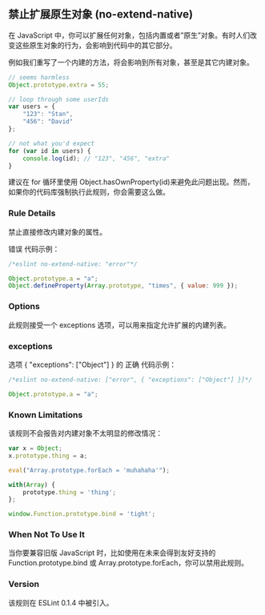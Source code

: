 ## 禁止扩展原生对象 (no-extend-native)

在 JavaScript 中，你可以扩展任何对象，包括内置或者”原生”对象。有时人们改变这些原生对象的行为，会影响到代码中的其它部分。

例如我们重写了一个内建的方法，将会影响到所有对象，甚至是其它内建对象。
```js
// seems harmless
Object.prototype.extra = 55;

// loop through some userIds
var users = {
    "123": "Stan",
    "456": "David"
};

// not what you'd expect
for (var id in users) {
    console.log(id); // "123", "456", "extra"
}
```

建议在 for 循环里使用 Object.hasOwnProperty(id)来避免此问题出现。然而，如果你的代码库强制执行此规则，你会需要这么做。

### Rule Details
禁止直接修改内建对象的属性。

错误 代码示例：
```js
/*eslint no-extend-native: "error"*/

Object.prototype.a = "a";
Object.defineProperty(Array.prototype, "times", { value: 999 });
```

### Options
此规则接受一个 exceptions 选项，可以用来指定允许扩展的内建列表。

### exceptions
选项 { "exceptions": ["Object"] } 的 正确 代码示例：
```js
/*eslint no-extend-native: ["error", { "exceptions": ["Object"] }]*/

Object.prototype.a = "a";
```

### Known Limitations
该规则不会报告对内建对象不太明显的修改情况：
```js
var x = Object;
x.prototype.thing = a;

eval("Array.prototype.forEach = 'muhahaha'");

with(Array) {
    prototype.thing = 'thing';
};

window.Function.prototype.bind = 'tight';
```

### When Not To Use It
当你要兼容旧版 JavaScript 时，比如使用在未来会得到友好支持的 Function.prototype.bind 或 Array.prototype.forEach，你可以禁用此规则。

### Version
该规则在 ESLint 0.1.4 中被引入。

